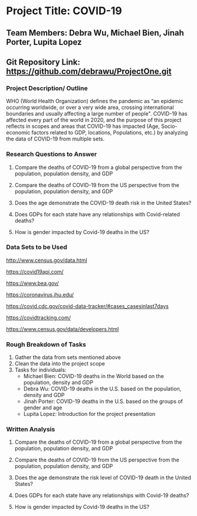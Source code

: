 # Project Title: COVID-19

## Team Members: Debra Wu, Michael Bien, Jinah Porter, Lupita Lopez
## Git Repository Link: https://github.com/debrawu/ProjectOne.git

### Project Description/ Outline

WHO (World Health Organization) defines the pandemic as “an epidemic occurring worldwide, or over a very wide area, crossing international boundaries and usually affecting a large number of people". COVID-19 has affected every part of the world in 2020, and the purpose of this project reflects in scopes and areas that COVID-19 has impacted (Age, Socio-economic factors related to GDP, locations, Populations, etc.) by analyzing the data of COVID-19 from multiple sets.  

### Research Questions to Answer
  1) Compare the deaths of COVID-19 from a global perspective from the population, population density, and GDP
  
  2) Compare the deaths of COVID-19 from the US perspective from the population, population density, and GDP 
  
  3) Does the age demonstrate the COVID-19 death risk in the United States?
  
  4) Does GDPs for each state have any relationships with Covid-related deaths?
  
  5) How is gender impacted by Covid-19 deaths in the US?
  
### Data Sets to be Used
http://www.census.gov/data.html

https://covid19api.com/

https://www.bea.gov/

https://coronavirus.jhu.edu/

https://covid.cdc.gov/covid-data-tracker/#cases_casesinlast7days

https://covidtracking.com/

https://www.census.gov/data/developers.html

### Rough Breakdown of Tasks
  1) Gather the data from sets mentioned above
  2) Clean the data into the project scope
  3) Tasks for individuals:
      - Michael Bien: COVID-19 deaths in the World based on the population, density and GDP 
      - Debra Wu: COVID-19 deaths in the U.S. based on the population, density and GDP
      - Jinah Porter: COVID-19 deaths in the U.S. based on the groups of gender and age 
      - Lupita Lopez: Introduction for the project presentation 

### Written Analysis
  1) Compare the deaths of COVID-19 from a global perspective from the population, population density, and GDP
  
  2) Compare the deaths of COVID-19 from the US perspective from the population, population density, and GDP 
  
  3) Does the age demonstrate the risk level of COVID-19 death in the United States?
  
  4) Does GDPs for each state have any relationships with Covid-19 deaths?
  
  5) How is gender impacted by Covid-19 deaths in the US?
